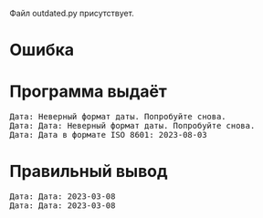 Файл outdated.py присутствует.
# Ошибка
# Программа выдаёт
<pre>
Дата: Неверный формат даты. Попробуйте снова.
Дата: Дата: Неверный формат даты. Попробуйте снова.
Дата: Дата в формате ISO 8601: 2023-08-03
</pre>
# Правильный вывод
<pre>Дата: Дата: 2023-03-08
Дата: Дата: 2023-03-08
</pre>